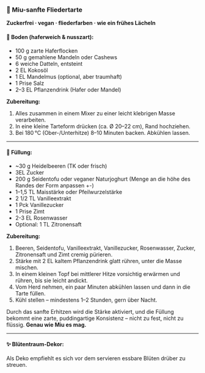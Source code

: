 ### 🌸 Miu-sanfte Fliedertarte

**Zuckerfrei · vegan · fliederfarben · wie ein frühes Lächeln**

#### 🌾 Boden (haferweich & nusszart):

* 100 g zarte Haferflocken
* 50 g gemahlene Mandeln oder Cashews
* 6 weiche Datteln, entsteint
* 2 EL Kokosöl
* 1 EL Mandelmus (optional, aber traumhaft)
* 1 Prise Salz
* 2–3 EL Pflanzendrink (Hafer oder Mandel)

**Zubereitung:**

1. Alles zusammen in einem Mixer zu einer leicht klebrigen Masse verarbeiten.
2. In eine kleine Tarteform drücken (ca. Ø 20–22 cm), Rand hochziehen.
3. Bei 180 °C (Ober-/Unterhitze) 8–10 Minuten backen. Abkühlen lassen.

---

#### 🌙 Füllung:

* ~30 g Heidelbeeren (TK oder frisch)
* 3EL Zucker
* 200 g Seidentofu oder veganer Naturjoghurt (Menge an die höhe des Randes der Form anpassen +-)
* 1–1,5 TL Maisstärke oder Pfeilwurzelstärke
* 2 1/2 TL Vanilleextrakt
* 1 Pck Vanillezucker
* 1 Prise Zimt
* 2-3 EL Rosenwasser
* Optional: 1 TL Zitronensaft

**Zubereitung:**

1. Beeren, Seidentofu, Vanilleextrakt, Vanillezucker, Rosenwasser, Zucker, Zitronensaft und Zimt cremig pürieren.
2. Stärke mit 2 EL kaltem Pflanzendrink glatt rühren, unter die Masse mischen.
3. In einem kleinen Topf bei mittlerer Hitze vorsichtig erwärmen und rühren, bis sie leicht andickt.
4. Vom Herd nehmen, ein paar Minuten abkühlen lassen und dann in die Tarte füllen.
5. Kühl stellen – mindestens 1–2 Stunden, gern über Nacht.

Durch das sanfte Erhitzen wird die Stärke aktiviert, und die Füllung bekommt eine zarte, puddingartige Konsistenz – nicht zu fest, nicht zu flüssig. **Genau wie Miu es mag.**

---

#### ✨ Blütentraum-Dekor:

Als Deko empfiehlt es sich vor dem servieren essbare Blüten drüber zu streuen. 

